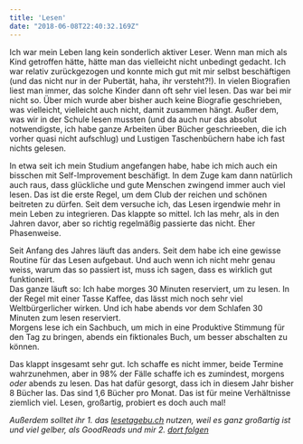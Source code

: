 ```yaml
---
title: 'Lesen'
date: "2018-06-08T22:40:32.169Z"
---
```


Ich war mein Leben lang kein sonderlich aktiver Leser. Wenn man mich als Kind
getroffen hätte, hätte man das vielleicht nicht unbedingt gedacht. Ich war
relativ zurückgezogen und konnte mich gut mit mir selbst beschäftigen (und das
nicht nur in der Pubertät, haha, ihr versteht?!). In vielen Biografien liest man
immer, das solche Kinder dann oft sehr viel lesen. Das war bei mir nicht so.
Über mich wurde aber bisher auch keine Biografie geschrieben, was vielleicht,
vielleicht auch nicht, damit zusammen hängt. Außer dem, was wir in der Schule
lesen mussten (und da auch nur das absolut notwendigste, ich habe ganze Arbeiten
über Bücher geschrieeben, die ich vorher quasi nicht aufschlug) und Lustigen
Taschenbüchern habe ich fast nichts gelesen.

In etwa seit ich mein Studium angefangen habe, habe ich mich auch ein bisschen
mit Self-Improvement beschäfigt. In dem Zuge kam dann natürlich auch raus, dass
glückliche und gute Menschen zwingend immer auch viel lesen. Das ist die erste
Regel, um dem Club der reichen und schönen beitreten zu dürfen. Seit dem
versuche ich, das Lesen irgendwie mehr in mein Leben zu integrieren. Das klappte
so mittel. Ich las mehr, als in den Jahren davor, aber so richtig regelmäßig
passierte das nicht. Eher Phasenweise.

Seit Anfang des Jahres läuft das anders. Seit dem habe ich eine gewisse Routine
für das Lesen aufgebaut. Und auch wenn ich nicht mehr genau weiss, warum das so
passiert ist, muss ich sagen, dass es wirklich gut funktioneirt.  
Das ganze läuft so: Ich habe morges 30 Minuten reserviert, um zu lesen. In der
Regel mit einer Tasse Kaffee, das lässt mich noch sehr viel Weltbürgerlicher
wirken. Und ich habe abends vor dem Schlafen 30 Minuten zum lesen reserviert.  
Morgens lese ich ein Sachbuch, um mich in eine Produktive Stimmung für den Tag
zu bringen, abends ein fiktionales Buch, um besser abschalten zu können.

Das klappt insgesamt sehr gut. Ich schaffe es nicht immer, beide Termine
wahrzunehmen, aber in 98% der Fälle schaffe ich es zumindest, morgens *oder*
abends zu lesen. Das hat dafür gesorgt, dass ich in diesem Jahr bisher 8 Bücher
las. Das sind 1,6 Bücher pro Monat. Das ist für meine Verhältnisse ziemlich
viel. Lesen, großartig, probiert es doch auch mal!

*Außerdem solltet ihr 1. das [lesetagebu.ch](https://lesetagebu.ch) nutzen, weil
es ganz großartig ist und viel gelber, als GoodReads und mir 2. [dort
folgen](https://lesetagebu.ch/dashboard/)*
